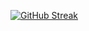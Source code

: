 [![GitHub Streak](https://streak-stats.demolab.com?user=hi-joy-nz&theme=dark&border_radius=5&mode=weekly&card_width=250&card_height=150&hide_longest_streak=true)](https://hi-joy-nz.github.io/)
